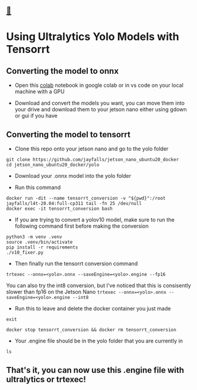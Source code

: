 ## [:arrow_up_small:](..)

# Using Ultralytics Yolo Models with Tensorrt

## Converting the model to onnx

- Open this [colab](../yolo/jetson_nano_yolo_onnx_converter.ipynb) notebook in google colab or in vs code on your local machine with a GPU

- Download and convert the models you want, you can move them into your drive and download them to your jetson nano either using gdown or gui if you have

## Converting the model to tensorrt

- Clone this repo onto your jetson nano and go to the yolo folder
```shell
git clone https://github.com/jayfalls/jetson_nano_ubuntu20_docker
cd jetson_nano_ubuntu20_docker/yolo
```

- Download your .onnx model into the yolo folder

- Run this command
```shell
docker run -dit --name tensorrt_conversion -v "${pwd}":/root jayfalls/l4t-20.04:full-cp311 tail -fn 25 /dev/null
docker exec -it tensorrt_conversion bash
```

- If you are trying to convert a yolov10 model, make sure to run the following command first before making the conversion
```shell
python3 -m venv .venv
source .venv/bin/activate
pip install -r requirements
./v10_fixer.py
```

- Then finally run the tensorrt conversion command
```shell
trtexec --onnx=<yolo>.onnx --saveEngine=<yolo>.engine --fp16
```
You can also try the int8 conversion, but I've noticed that this is consisently slower than fp16 on the Jetson Nano
`trtexec --onnx=<yolo>.onnx --saveEngine=<yolo>.engine --int8`

- Run this to leave and delete the docker container you just made
```shell
exit
```
```shell
docker stop tensorrt_conversion && docker rm tensorrt_conversion
```

- Your .engine file should be in the yolo folder that you are currently in
```shell
ls
```

## That's it, you can now use this .engine file with ultralytics or trtexec!
